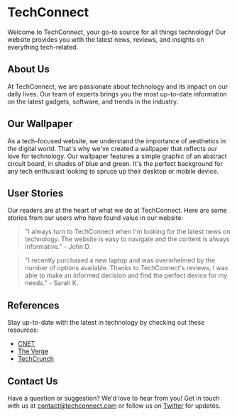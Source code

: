 <!--font:Open Sans-->

# TechConnect

Welcome to TechConnect, your go-to source for all things technology! Our website provides you with the latest news, reviews, and insights on everything tech-related. 

## About Us
At TechConnect, we are passionate about technology and its impact on our daily lives. Our team of experts brings you the most up-to-date information on the latest gadgets, software, and trends in the industry.

## Our Wallpaper
As a tech-focused website, we understand the importance of aesthetics in the digital world. That's why we've created a wallpaper that reflects our love for technology. Our wallpaper features a simple graphic of an abstract circuit board, in shades of blue and green. It's the perfect background for any tech enthusiast looking to spruce up their desktop or mobile device.

## User Stories
Our readers are at the heart of what we do at TechConnect. Here are some stories from our users who have found value in our website:

> "I always turn to TechConnect when I'm looking for the latest news on technology. The website is easy to navigate and the content is always informative." - John D.

> "I recently purchased a new laptop and was overwhelmed by the number of options available. Thanks to TechConnect's reviews, I was able to make an informed decision and find the perfect device for my needs." - Sarah K.

## References
Stay up-to-date with the latest in technology by checking out these resources:

- [CNET](#)
- [The Verge](#)
- [TechCrunch](#)

## Contact Us
Have a question or suggestion? We'd love to hear from you! Get in touch with us at [contact@techconnect.com](mailto:contact@techconnect.com) or follow us on [Twitter](#) for updates.

<!--

Write me content for website with wallpaper which alt text is:

"A wallpaper with a simple graphic of an abstract circuit board, in shades of blue and green."

The name/title of the page should not be 1:1 copy of the alt text but rather a real content of the website which is using this wallpaper.

- Use markdown format 
- Start with heading
- Heading should be short and concise
- The content should look like a real website 
- The website should not be about the wallpaper, wallpaper is just a related background
- Heading should be contain work "wallpaper" or "background"
- Include real sections like references, contact, user stories, etc. use things relevant to the page purpose.
- Feel free to use structure like headings, bullets, numbering, blockquotes, paragraphs, horizontal lines, etc.
- You can use formatting like bold or _italic_
- You can include UTF-8 emojis
- Links should be only #hash anchors (and you can refer to the document itself)
- Do not include images


---


# TechConnect - Connecting You to the Latest in Technology

Welcome to TechConnect, your go-to source for all things technology! Our website provides you with the latest news, reviews, and insights on everything tech-related. 

## About Us
At TechConnect, we are passionate about technology and its impact on our daily lives. Our team of experts brings you the most up-to-date information on the latest gadgets, software, and trends in the industry.

## Our Wallpaper
As a tech-focused website, we understand the importance of aesthetics in the digital world. That's why we've created a wallpaper that reflects our love for technology. Our wallpaper features a simple graphic of an abstract circuit board, in shades of blue and green. It's the perfect background for any tech enthusiast looking to spruce up their desktop or mobile device.

## User Stories
Our readers are at the heart of what we do at TechConnect. Here are some stories from our users who have found value in our website:

> "I always turn to TechConnect when I'm looking for the latest news on technology. The website is easy to navigate and the content is always informative." - John D.

> "I recently purchased a new laptop and was overwhelmed by the number of options available. Thanks to TechConnect's reviews, I was able to make an informed decision and find the perfect device for my needs." - Sarah K.

## References
Stay up-to-date with the latest in technology by checking out these resources:

- [CNET](#)
- [The Verge](#)
- [TechCrunch](#)

## Contact Us
Have a question or suggestion? We'd love to hear from you! Get in touch with us at [contact@techconnect.com](mailto:contact@techconnect.com) or follow us on [Twitter](#) for updates.

-->
